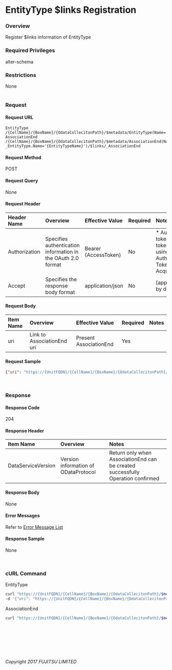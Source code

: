 # EntityType \$links Registration

### Overview

Register \$links information of EntityType

### Required Privileges

alter-schema

### Restrictions

None<br><br>

### Request

#### Request URL

```
EntityType
/{CellName}/{BoxName}/{OdataCollecitonPath}/$metadata/EntityType(Name='{EntityTypeName}')/$links/_AssociationEnd
AssociationEnd
/{CellName}/{BoxName}/{OdataCollecitonPath}/$metadata/AssociationEnd(Name='{AssociationEndName}', _EntityType.Name='{EntityTypeName}')/$links/_AssociationEnd
```

#### Request Method

POST

#### Request Query

None

#### Request Header

|Header Name<br>|Overview<br>|Effective Value<br>|Required<br>|Notes<br>|
|:--|:--|:--|:--|:--|
|Authorization<br>|Specifies authentication information in the OAuth 2.0 format<br>|Bearer {AccessToken}<br>|No<br>|* Authentication tokens are the tokens acquired using the Authentication Token Acquisition API<br>|
|Accept<br>|Specifies the response body format<br>|application/json<br>|No<br>|[application/json] by default<br>|

#### Request Body

|Item Name<br>|Overview<br>|Effective Value<br>|Required<br>|Notes<br>|
|:--|:--|:--|:--|:--|
|uri<br>|Link to AssociationEnd uri<br>|Present AssociationEnd<br>|Yes<br>|<br>|

#### Request Sample

```JSON
{"uri": "https://{UnitFQDN}/{CellName}/{BoxName}/{OdataCollecitonPath}/$metadata/AssociationEnd(Name='{AssociationEndName}',_EntityType.Name=null)"}
```

<br>

### Response

#### Response Code

204

#### Response Header

|Item Name<br>|Overview<br>|Notes<br>|
|:--|:--|:--|
|DataServiceVersion<br>|Version information of ODataProtocol<br>|Return only when AssociationEnd can be created successfully<br>Operation confirmed<br>|

#### Response Body

None

#### Error Messages

Refer to [Error Message List](004_Error_Messages.html)

#### Response Sample

None

<br>

### cURL Command

EntityType

```sh
curl "https://{UnitFQDN}/{CellName}/{BoxName}/{OdataCollecitonPath}/$metadata/EntityType(Name='{EntityTypeName}')/$links/_AssociationEnd" -X POST -i -H 'Authorization: Bearer {AccessToken}' -H 'Accept: application/json' -H 'Accept:application/json'
-d '{"uri": "https://{UnitFQDN}/{CellName}/{BoxName}/{OdataCollecitonPath}/$metadata/AssociationEnd(Name='{AssociationEndName}_link',_EntityType.Name=null)"}'
```

AssociationEnd

```sh
curl "https://{UnitFQDN}/{CellName}/{BoxName}/{OdataCollecitonPath}/$metadata/AssociationEnd(Name='{AssociationEndName}2',_EntityType.Name=Entity)/$links/_AssociationEnd" -X POST -i -H 'Authorization: Bearer {AccessToken}' -H 'Accept: application/json' -H 'Accept:application/json' -d '{"uri": "https://{UnitFQDN}/{CellName}/{BoxName}/{OdataCollecitonPath}/$metadata/AssociationEnd(Name='{AssociationEndName}_link',_EntityType.Name=Entity2)"}'
```

<br><br><br><br><br>

###### Copyright 2017 FUJITSU LIMITED